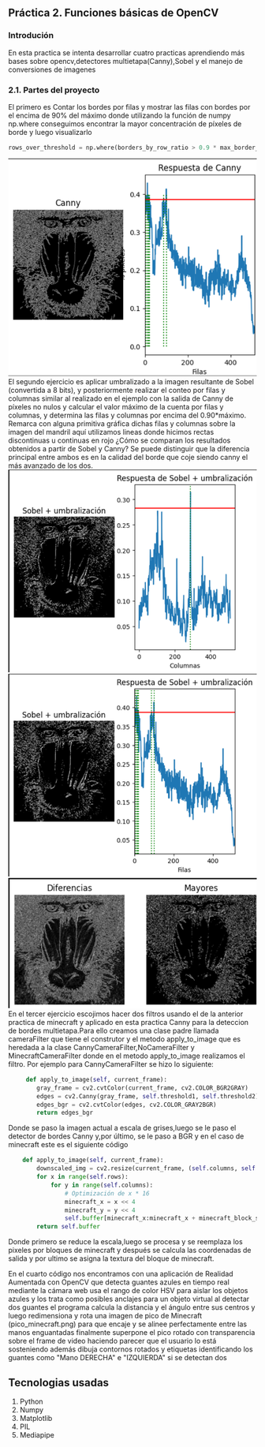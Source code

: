 ## Práctica 2. Funciones básicas de OpenCV

### Introdución
En esta practica se intenta desarrollar cuatro practicas aprendiendo más bases sobre opencv,detectores multietapa(Canny),Sobel y el  manejo de conversiones de imagenes

### 2.1. Partes del proyecto
El primero es Contar los bordes por filas y mostrar las filas con bordes por el encima de 90% del máximo donde utilizando la función de numpy np.where conseguimos encontrar la mayor concentración de píxeles de borde y luego visualizarlo
```python
rows_over_threshold = np.where(borders_by_row_ratio > 0.9 * max_border_number)[0]
```
 ![Texto descriptivo de la imagen](./output_image/Practica1.png)
El segundo ejercicio es aplicar  umbralizado a la imagen resultante de Sobel (convertida a 8 bits), y posteriormente realizar el conteo por filas y columnas similar al realizado en el ejemplo con la salida de Canny de píxeles no nulos y calcular el valor máximo de la cuenta por filas y columnas, y determina las filas y columnas por encima del 0.90*máximo. Remarca con alguna primitiva gráfica dichas filas y columnas sobre la imagen del mandril aquí utilizamos lineas donde hicimos rectas discontinuas u continuas en rojo ¿Cómo se comparan los resultados obtenidos a partir de Sobel y Canny?
Se puede distinguir que la diferencia principal entre ambos es en la calidad del borde que coje siendo canny el más avanzado de los dos.
 ![Texto descriptivo de la imagen](./output_image/Practica2a.png)
  ![Texto descriptivo de la imagen](./output_image/Practica2b.png)
   ![Texto descriptivo de la imagen](./output_image/Practica2c.png)
En el tercer ejercicio escojimos hacer dos filtros usando el de la anterior practica de minecraft y aplicado en esta practica Canny para la deteccion de bordes multietapa.Para ello creamos una clase padre llamada cameraFilter que tiene el construtor y el metodo apply_to_image que es heredada a la clase CannyCameraFilter,NoCameraFilter y MinecraftCameraFilter donde en el metodo apply_to_image realizamos el filtro.
Por ejemplo para CannyCameraFilter se hizo lo siguiente:
```python
     def apply_to_image(self, current_frame):
        gray_frame = cv2.cvtColor(current_frame, cv2.COLOR_BGR2GRAY)
        edges = cv2.Canny(gray_frame, self.threshold1, self.threshold2)
        edges_bgr = cv2.cvtColor(edges, cv2.COLOR_GRAY2BGR)
        return edges_bgr
```
Donde se paso la imagen actual a escala de grises,luego se le paso el detector de bordes Canny y,por
último, se le paso a BGR y en el caso de minecraft este es el siguiente código
```python
    def apply_to_image(self, current_frame):
        downscaled_img = cv2.resize(current_frame, (self.columns, self.rows), interpolation=cv2.INTER_NEAREST)
        for x in range(self.rows):
            for y in range(self.columns):
                # Optimización de x * 16
                minecraft_x = x << 4
                minecraft_y = y << 4
                self.buffer[minecraft_x:minecraft_x + minecraft_block_size, minecraft_y:minecraft_y + minecraft_block_size] = MinecraftCameraFilter.find_nearest_texture(downscaled_img[x][y])
        return self.buffer
```
Donde primero se reduce la escala,luego se procesa y se reemplaza los pixeles por bloques de minecraft y después se calcula las coordenadas de salida y por ultimo se asigna la textura del bloque de minecraft.

En el cuarto código nos encontramos con  una aplicación de Realidad Aumentada con OpenCV que detecta guantes azules en tiempo real mediante la cámara web usa el rango de color HSV para aislar los objetos azules y los trata como posibles anclajes para un objeto virtual al detectar dos guantes el programa calcula la distancia y el ángulo entre sus centros y luego redimensiona y rota una imagen de pico de Minecraft (pico_minecraft.png) para que encaje y se alinee perfectamente entre las manos enguantadas finalmente superpone el pico rotado con transparencia sobre el frame de video haciendo parecer que el usuario lo está sosteniendo además dibuja contornos rotados y etiquetas identificando los guantes como "Mano DERECHA" e "IZQUIERDA" si se detectan dos 
 

## Tecnologias usadas
1. Python
2. Numpy
3. Matplotlib
4. PIL
5. Mediapipe



